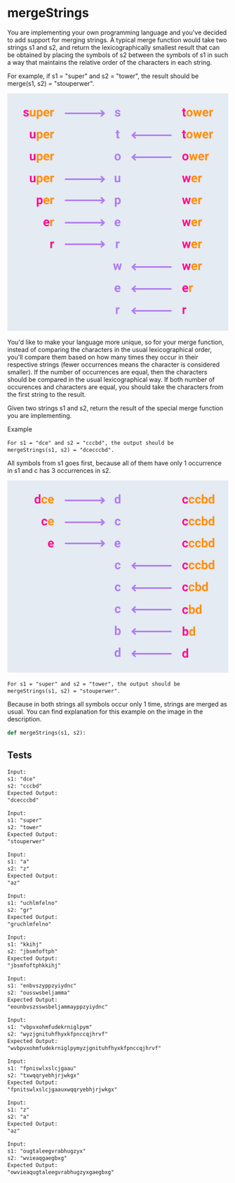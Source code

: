 # mergeStrings

You are implementing your own programming language and you've decided to add support for merging strings. A typical merge function would take two strings s1 and s2, and return the lexicographically smallest result that can be obtained by placing the symbols of s2 between the symbols of s1 in such a way that maintains the relative order of the characters in each string.

For example, if s1 = "super" and s2 = "tower", the result should be merge(s1, s2) = "stouperwer".

![pic1](https://github.com/vishalicious213/one-off-resources/blob/master/img/mergeStrings1.png)

You'd like to make your language more unique, so for your merge function, instead of comparing the characters in the usual lexicographical order, you'll compare them based on how many times they occur in their respective strings (fewer occurrences means the character is considered smaller). If the number of occurrences are equal, then the characters should be compared in the usual lexicographical way. If both number of occurences and characters are equal, you should take the characters from the first string to the result.

Given two strings s1 and s2, return the result of the special merge function you are implementing.

Example
```
For s1 = "dce" and s2 = "cccbd", the output should be
mergeStrings(s1, s2) = "dcecccbd".
```
All symbols from s1 goes first, because all of them have only 1 occurrence in s1 and c has 3 occurrences in s2.

![pic1](https://github.com/vishalicious213/one-off-resources/blob/master/img/mergeStrings2.jpg)
```
For s1 = "super" and s2 = "tower", the output should be
mergeStrings(s1, s2) = "stouperwer".
```
Because in both strings all symbols occur only 1 time, strings are merged as usual. You can find explanation for this example on the image in the description.

```python
def mergeStrings(s1, s2):
```

## Tests
```
Input:
s1: "dce"
s2: "cccbd"
Expected Output:
"dcecccbd"
```
```
Input:
s1: "super"
s2: "tower"
Expected Output:
"stouperwer"
```
```
Input:
s1: "a"
s2: "z"
Expected Output:
"az"
```
```
Input:
s1: "uchlmfelno"
s2: "gr"
Expected Output:
"gruchlmfelno"
```
```
Input:
s1: "kkihj"
s2: "jbsmfoftph"
Expected Output:
"jbsmfoftphkkihj"
```
```
Input:
s1: "enbvszyppzyiydnc"
s2: "ousswsbeljamma"
Expected Output:
"eounbvszsswsbeljammayppzyiydnc"
```
```
Input:
s1: "vbpvxohmfudekrniglpym"
s2: "wyzjgnituhfhyxkfpnccqjhrvf"
Expected Output:
"wvbpvxohmfudekrniglpymyzjgnituhfhyxkfpnccqjhrvf"
```
```
Input:
s1: "fpniswlxslcjgaau"
s2: "txwqqryebhjrjwkgx"
Expected Output:
"fpnitswlxslcjgaauxwqqryebhjrjwkgx"
```
```
Input:
s1: "z"
s2: "a"
Expected Output:
"az"
```
```
Input:
s1: "ougtaleegvrabhugzyx"
s2: "wvieaqgaegbxg"
Expected Output:
"owvieaqugtaleegvrabhugzyxgaegbxg"
```